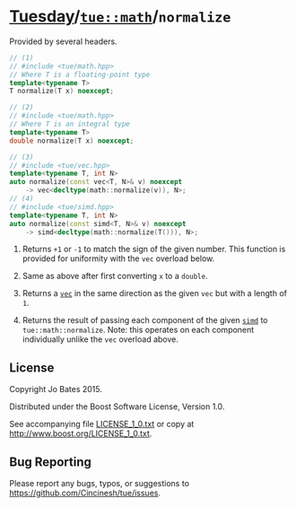 [Tuesday](../../../README.md)/[`tue::math`](../../namespaces/tue/math.md)/`normalize`
=====================================================================================
Provided by several headers.

```c++
// (1)
// #include <tue/math.hpp>
// Where T is a floating-point type
template<typename T>
T normalize(T x) noexcept;

// (2)
// #include <tue/math.hpp>
// Where T is an integral type
template<typename T>
double normalize(T x) noexcept;

// (3)
// #include <tue/vec.hpp>
template<typename T, int N>
auto normalize(const vec<T, N>& v) noexcept
    -> vec<decltype(math::normalize(v)), N>;
// (4)
// #include <tue/simd.hpp>
template<typename T, int N>
auto normalize(const simd<T, N>& v) noexcept
    -> simd<decltype(math::normalize(T())), N>;
```

1. Returns `+1` or `-1` to match the sign of the given number. This function is
   provided for uniformity with the `vec` overload below.

2. Same as above after first converting `x` to a `double`.

3. Returns a [`vec`](../../headers/vec.md) in the same direction as the given
   `vec` but with a length of `1`.

5. Returns the result of passing each component of the given
   [`simd`](../../headers/simd.md) to `tue::math::normalize`. Note: this
   operates on each component individually unlike the `vec` overload above.

License
-------
Copyright Jo Bates 2015.

Distributed under the Boost Software License, Version 1.0.

See accompanying file [LICENSE_1_0.txt](../../../LICENSE_1_0.txt) or copy at
http://www.boost.org/LICENSE_1_0.txt.

Bug Reporting
-------------
Please report any bugs, typos, or suggestions to
https://github.com/Cincinesh/tue/issues.
